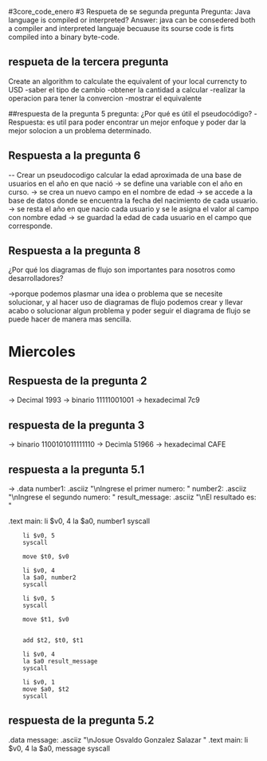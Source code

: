 #3core_code_enero
#3 Respueta de se segunda pregunta 
 Pregunta: Java language is compiled or interpreted?
 Answer:  java can be consedered both a compiler and interpreted languaje becuause its sourse code is firts compiled into a binary byte-code.
 
 ## respueta de la tercera pregunta
 Create an algorithm to calculate the equivalent of your local currencty to USD
 -saber el tipo de cambio
 -obtener la cantidad a calcular
 -realizar la operacion para tener la convercion
 -mostrar el equivalente 

##respuesta de la pregunta 5
pregunta: ¿Por qué es útil el pseudocódigo?
-Respuesta: es util para poder encontrar un mejor enfoque y poder dar la mejor solocion a un problema determinado.

## Respuesta a la pregunta 6
-- Crear un pseudocodigo calcular la edad aproximada de una base de usuarios en el año en que nació
-> se define una variable con el año en curso.
-> se crea un nuevo campo en el nombre de edad
-> se accede a la base de datos donde se encuentra la fecha del nacimiento de cada usuario.
-> se resta el año en que nacio cada usuario y se le asigna el valor al campo con nombre edad
-> se guardad la edad de cada usuario en el campo que corresponde.

## Respuesta a la pregunta 8
¿Por qué los diagramas de flujo son importantes para nosotros como desarrolladores?

->porque podemos plasmar una idea o problema que se necesite solucionar, y al hacer uso de diagramas de flujo podemos crear y llevar acabo o solucionar algun problema 
 y poder seguir el diagrama de flujo se puede hacer de manera mas sencilla.
 
# Miercoles
## Respuesta de la pregunta 2
-> Decimal  1993
-> binario 11111001001
-> hexadecimal 7c9
## respuesta de la pregunta 3
-> binario 1100101011111110
-> Decimla 51966
-> hexadecimal CAFE

## respuesta a la pregunta 5.1
-> .data
	number1: .asciiz "\nIngrese el primer numero: "
	number2: .asciiz "\nIngrese el segundo numero: "
	result_message: .asciiz "\nEl resultado es: "
	
.text
	main:
		li $v0, 4
		la $a0, number1
		syscall

		li $v0, 5
		syscall

		move $t0, $v0

		li $v0, 4
		la $a0, number2
		syscall

		li $v0, 5
		syscall

		move $t1, $v0
		
		
		add $t2, $t0, $t1
		
		li $v0, 4 
		la $a0 result_message
		syscall
		
		li $v0, 1
		move $a0, $t2
		syscall
  
  ## respuesta de la pregunta 5.2
  
  .data
	message: .asciiz "\nJosue Osvaldo Gonzalez Salazar \"
.text
	main: 
		li $v0, 4
		la $a0, message
		syscall
